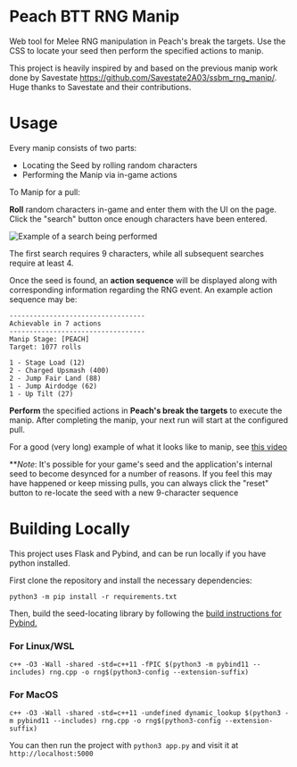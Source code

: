 # Peach BTT RNG Manip
Web tool for Melee RNG manipulation in Peach's break the targets.  Use the CSS to locate your seed then perform the specified actions to manip.

This project is heavily inspired by and based on the previous manip work done by Savestate https://github.com/Savestate2A03/ssbm_rng_manip/. Huge thanks to Savestate and their contributions.

# Usage
Every manip consists of two parts:
* Locating the Seed by rolling random characters
* Performing the Manip via in-game actions

To Manip for a pull:

**Roll** random characters in-game and enter them with the UI on the page. Click the "search" button once enough characters have been entered.

![Example of a search being performed](https://i.imgur.com/qGTNOZk.png "Example search")

The first search requires 9 characters, while all subsequent searches require at least 4.

Once the seed is found, an **action sequence** will be displayed along with corresponding information regarding the RNG event. An example action sequence may be:
```
----------------------------------
Achievable in 7 actions
----------------------------------
Manip Stage: [PEACH]
Target: 1077 rolls

1 - Stage Load (12)
2 - Charged Upsmash (400)
2 - Jump Fair Land (88)
1 - Jump Airdodge (62)
1 - Up Tilt (27)
```

**Perform** the specified actions in __Peach's break the targets__ to execute the manip. After completing the manip, your next run will start at the configured pull.

For a good (very long) example of what it looks like to manip, see [this video](https://youtu.be/K2MecScQkx8)

***Note*: It's possible for your game's seed and the application's internal seed to become desynced for a number of reasons. If you feel this may have happened or keep missing pulls, you can always click the "reset" button to re-locate the seed with a new 9-character sequence

# Building Locally
This project uses Flask and Pybind, and can be run locally if you have python installed.

First clone the repository and install the necessary dependencies:


`python3 -m pip install -r requirements.txt`

Then, build the seed-locating library by following the [build instructions for Pybind.](https://pybind11.readthedocs.io/en/stable/compiling.html?highlight=dynamic_lookup#building-manually)

### For Linux/WSL
`c++ -O3 -Wall -shared -std=c++11 -fPIC $(python3 -m pybind11 --includes) rng.cpp -o rng$(python3-config --extension-suffix)`

### For MacOS
`c++ -O3 -Wall -shared -std=c++11 -undefined dynamic_lookup $(python3 -m pybind11 --includes) rng.cpp -o rng$(python3-config --extension-suffix)`

You can then run the project with `python3 app.py` and visit it at `http://localhost:5000`
